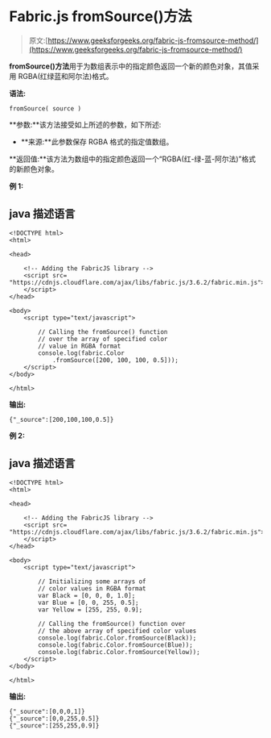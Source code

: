 # Fabric.js fromSource()方法

> 原文:[https://www.geeksforgeeks.org/fabric-js-fromsource-method/](https://www.geeksforgeeks.org/fabric-js-fromsource-method/)

**fromSource()方法**用于为数组表示中的指定颜色返回一个新的颜色对象，其值采用 RGBA(红绿蓝和阿尔法)格式。

**语法:**

```
fromSource( source )
```

**参数:**该方法接受如上所述的参数，如下所述:

*   **来源:**此参数保存 RGBA 格式的指定值数组。

**返回值:**该方法为数组中的指定颜色返回一个“RGBA(红-绿-蓝-阿尔法)”格式的新颜色对象。

**例 1:**

## java 描述语言

```
<!DOCTYPE html>
<html>

<head>

    <!-- Adding the FabricJS library -->
    <script src=
"https://cdnjs.cloudflare.com/ajax/libs/fabric.js/3.6.2/fabric.min.js">
    </script>
</head>

<body>
    <script type="text/javascript">

        // Calling the fromSource() function
        // over the array of specified color
        // value in RGBA format
        console.log(fabric.Color
            .fromSource([200, 100, 100, 0.5]));
    </script>
</body>

</html>
```

**输出:**

```
{"_source":[200,100,100,0.5]}
```

**例 2:**

## java 描述语言

```
<!DOCTYPE html>
<html>

<head>

    <!-- Adding the FabricJS library -->
    <script src=
"https://cdnjs.cloudflare.com/ajax/libs/fabric.js/3.6.2/fabric.min.js">
    </script>
</head>

<body>
    <script type="text/javascript">

        // Initializing some arrays of 
        // color values in RGBA format
        var Black = [0, 0, 0, 1.0];
        var Blue = [0, 0, 255, 0.5];
        var Yellow = [255, 255, 0.9];

        // Calling the fromSource() function over
        // the above array of specified color values
        console.log(fabric.Color.fromSource(Black));
        console.log(fabric.Color.fromSource(Blue));
        console.log(fabric.Color.fromSource(Yellow));
    </script>
</body>

</html>
```

**输出:**

```
{"_source":[0,0,0,1]}
{"_source":[0,0,255,0.5]}
{"_source":[255,255,0.9]}
```